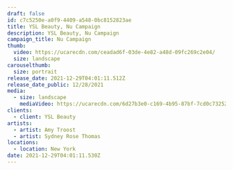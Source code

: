 ```yaml
---
draft: false
id: c7c5250e-a0f9-4409-a548-0bc8152823ae
title: YSL Beauty, Nu Campaign
description: YSL Beauty, Nu Campaign
campaign_title: Nu Campaign
thumb:
  video: https://ucarecdn.com/ceadad6f-03de-4e82-a48d-09fc269c2e04/
  size: landscape
carouselthumb:
  size: portrait
release_date: 2021-12-29T04:01:11.512Z
release_date_public: 12/28/2021
media:
  - size: landscape
    mediaVideo: https://ucarecdn.com/6d27b3e0-c169-4b95-87bf-7cd0c7325212/
clients:
  - client: YSL Beauty
artists:
  - artist: Amy Troost
  - artist: Sydney Rose Thomas
locations:
  - location: New York
date: 2021-12-29T04:01:11.530Z
---
```

